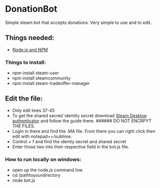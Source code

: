 # DonationBot
Simple steam bot that accepts donations. Very simple to use and to edit. 

## Things needed:
* [Node.js and NPM](https://nodejs.org/en/)

### Things to install: 
* npm install steam-user
* npm install steamcommunity
* npm install steam-tradeoffer-manager

## Edit the file:
* Only edit lines 37-45
* To get the shared secret/ identity secret download [Steam Desktop authenticator](https://github.com/Jessecar96/SteamDesktopAuthenticator)
  and follow the guide there. ###### DO NOT ENCRPYT THE FILES.
* Login in there and find the .MA file. From there you can right click then edit with notepad++/sublime.
* Control + f and find the identiy secret and shared secret
* Enter those two into their respective field in the bot.js file.

### How to run locally on windows: 
* open up the node.js command line
* cd /pathtoyourdirectory
* node bot.js

